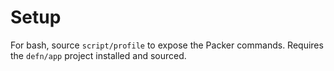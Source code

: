 Setup
=====

For bash, source `script/profile` to expose the Packer commands.  Requires the
`defn/app` project installed and sourced.
